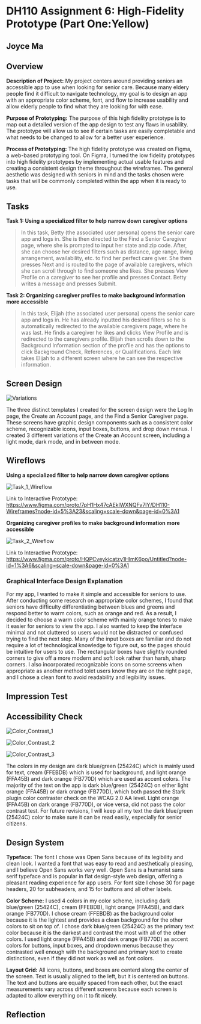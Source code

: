 # DH110 Assignment 6: High-Fidelity Prototype (Part One:Yellow)

## Joyce Ma 

## Overview

**Description of Project:** My project centers around providing seniors an accessible app to use when looking for senior care. Because many eldery people find it difficult to navigate technology, my goal is to design an app with an appropriate color scheme, font, and flow to increase usability and allow elderly people to find what they are looking for with ease. 

**Purpose of Prototyping:** The purpose of this high fidelity prototype is to map out a detailed version of the app design to test any flaws in usability. The prototype will allow us to see if certain tasks are easily completable and what needs to be changed to allow for a better user experience.

**Process of Prototyping:** The high fidelity prototype was created on Figma, a web-based prototyping tool. On Figma, I turned the low fidelity prototypes into high fidelity prototypes by implementing actual usable features and creating a consistent design theme throughout the wireframes. The general aesthetic was designed with seniors in mind and the tasks chosen were tasks that will be commonly completed within the app when it is ready to use.

## Tasks

**Task 1: Using a specialized filter to help narrow down caregiver options**
>In this task, Betty (the associated user persona) opens the senior care app and logs in. She is then directed to the Find a Senior Caregiver page, where she is prompted to input her state and zip code. After, she can choose her desired filters such as distance, age range, living arrangement, availability, etc. to find her perfect care giver. She then presses Next and is routed to the page of available caregivers, which she can scroll through to find someone she likes. She presses View Profile on a caregiver to see her profile and presses Contact. Betty writes a message and presses Submit. 

**Task 2: Organizing caregiver profiles to make background information more accessible**
>In this task, Elijah (the associated user persona) opens the senior care app and logs in. He has already inputted his desired filters so he is automatically redirected to the available caregivers page, where he was last. He finds a caregiver he likes and clicks View Profile and is redirected to the caregivers profile. Elijah then scrolls down to the Background Information section of the profile and has the options to click Background Check, References, or Qualifications. Each link takes Elijah to a different screen where he can see the respective information. 

## Screen Design

![Variations](Variations.jpg)

The three distinct templates I created for the screen design were the Log In page, the Create an Account page, and the Find a Senior Caregiver page. These screens have graphic design components such as a consistent color scheme, recognizable icons, input boxes, buttons, and drop down menus. I created 3 different variations of the Create an Account screen, including a light mode, dark mode, and in between mode. 

## Wireflows

**Using a specialized filter to help narrow down caregiver options**

![Task_1_Wireflow](Task1Wireflow.jpg)

Link to Interactive Prototype: https://www.figma.com/proto/7pH1Hx47cAEklWXNQFv7lY/DH110-Wireframes?node-id=5%3A23&scaling=scale-down&page-id=0%3A1

**Organizing caregiver profiles to make background information more accessible**

![Task_2_Wireflow](Task2Wireflows.jpg)

Link to Interactive Prototype: https://www.figma.com/proto/HQPCveykicatzy1HlmK6po/Untitled?node-id=1%3A6&scaling=scale-down&page-id=0%3A1

### Graphical Interface Design Explanation

For my app, I wanted to make it simple and accessible for seniors to use. After conducting some research on appropriate color schemes, I found that seniors have difficulty differentiating between blues and greens and respond better to warm colors, such as orange and red. As a result, I decided to choose a warm color scheme with mainly orange tones to make it easier for seniors to view the app. I also wanted to keep the interface minimal and not cluttered so users would not be distracted or confused trying to find the next step. Many of the input boxes are familiar and do not require a lot of technological knowledge to figure out, so the pages should be intuitive for users to use. The rectangular boxes have slightly rounded corners to give off a more modern and soft look rather than harsh, sharp corners. I also incorporated recognizable icons on some screens when appropriate as another method tolet users know they are on the right page, and I chose a clean font to avoid readability and legibility issues.

## Impression Test




## Accessibility Check

![Color_Contrast_1](ColorContrast1.png)

![Color_Contrast_2](ColorContrast2.png)

![Color_Contrast_3](ColorContrast3.png)

The colors in my design are dark blue/green (25424C) which is mainly used for text, cream (FFEBDB) which is used for background, and light orange (FFA45B) and dark orange (FB770D) which are used as accent colors. The majority of the text on the app is dark blue/green (25424C) on either light orange (FFA45B) or dark orange (FB770D), which both passed the Stark plugin color contraster check on the WCAG 2.0 AA level. Light orange (FFA45B) on dark orange (FB770D), or vice versa, did not pass the color contrast test. For future revisions, I will keep all my text the dark blue/green (25424C) color to make sure it can be read easily, especially for senior citizens.

## Design System

**Typeface:** The font I chose was Open Sans because of its legibility and clean look. I wanted a font that was easy to read and aesthetically pleasing, and I believe Open Sans works very well. Open Sans is a humanist sans serif typeface and is popular in flat design-style web design, offering a pleasant reading experience for app users. For font size I chose 30 for page headers, 20 for subheaders, and 15 for buttons and all other labels. 

**Color Scheme:** I used 4 colors in my color scheme, including dark blue/green (25424C), cream (FFEBDB), light orange (FFA45B), and dark orange (FB770D). I chose 
cream (FFEBDB) as the background color because it is the lightest and provides a clean background for the other colors to sit on top of. I chose dark blue/green (25424C) as the primary text color because it is the darkest and contrast the most with all of the other colors. I used light orange (FFA45B) and dark orange (FB770D) as accent colors for buttons, input boxes, and dropdown menus because they contrasted well enough with the background and primary text to create distinctions, even if they did not work as well as font colors. 

**Layout Grid:** All icons, buttons, and boxes are centerd along the center of the screen. Text is usually aligned to the left, but it is centered on buttons. The text and buttons are equally spaced from each other, but the exact measurements vary across different screens because each screen is adapted to allow everything on it to fit nicely. 

## Reflection

